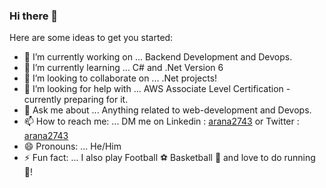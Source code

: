 ### Hi there 👋

Here are some ideas to get you started:

- 🔭 I’m currently working on ... Backend Development and Devops.
- 🌱 I’m currently learning ... C# and .Net Version 6
- 👯 I’m looking to collaborate on ... .Net projects!
- 🤔 I’m looking for help with ... AWS Associate Level Certification - currently preparing for it.
- 💬 Ask me about ... Anything related to web-development and Devops.
- 📫 How to reach me: ... DM me on Linkedin : [arana2743](https://www.linkedin.com/in/arana2743) or Twitter : [arana2743](https://twitter.com/arana2743)
- 😄 Pronouns: ... He/Him
- ⚡ Fun fact: ... I also play Football ⚽ Basketball 🏀 and love to do running 🏃!
